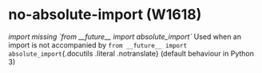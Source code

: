 # no-absolute-import (W1618)
*import missing \`from \_\_future\_\_ import absolute\_import\`* Used
when an import is not accompanied by
`from __future__ import absolute_import`{.docutils .literal
.notranslate} (default behaviour in Python 3)

